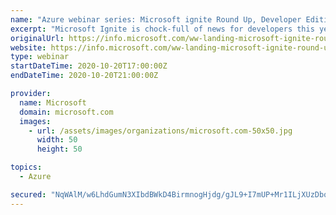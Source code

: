 ```yaml
---
name: "Azure webinar series: Microsoft ignite Round Up, Developer Edition"
excerpt: "Microsoft Ignite is chock-full of news for developers this year, from major product and service announcements to deep-dives and walkthroughs of the latest technologies. With all the excitement, you might be wondering where to start. Good news—this webinar rounds up all the Azure updates from Ignite and"
originalUrl: https://info.microsoft.com/ww-landing-microsoft-ignite-round-up-developer-edition.html?lcid=en-us
website: https://info.microsoft.com/ww-landing-microsoft-ignite-round-up-developer-edition.html?lcid=en-us
type: webinar
startDateTime: 2020-10-20T17:00:00Z
endDateTime: 2020-10-20T21:00:00Z

provider:
  name: Microsoft
  domain: microsoft.com
  images:
    - url: /assets/images/organizations/microsoft.com-50x50.jpg
      width: 50
      height: 50

topics:
  - Azure

secured: "NqWAlM/w6LhdGumN3XIbdBWkD4BirmnogHjdg/gJL9+I7mUP+Mr1ILjXUzDbq7aavhqe7P8FfNvuuGs5Id7Bb5Y94bNX09KS0fTo+sxC+HybEXXsmDGOCmO1RqjWnzVQV3qv7JotvYeY1mPlHuyGuh3GgFglj7DpcKEAKgh1ZNp11S7Baetzttcq8bSBBHiC8FApY6NLEPreoGQ+CcEbyOWyUn/Jm93e4XTxg8jG3h1Fwv6b6Z1Z1o/nNc7HlNSUC+bN2pXBwdbwDYhhcVyKaJbkB4f9U4sXn48PeYp1lfrzjQ5xDsBcx2nonWS1xsNDUlK2zstLj4akII0rNShw/ZbN4QE6tyLRwRlewFgWyq8=;i+nKxEG4wJEazbgKkdyRvg=="
---
```


